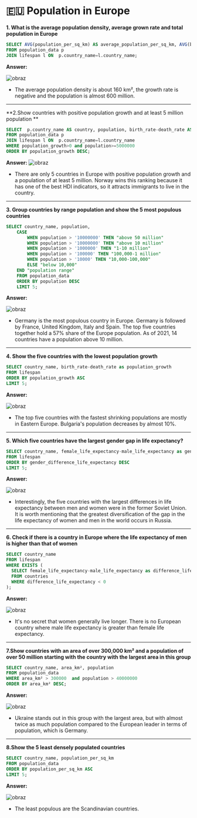 # 🇪🇺 Population in Europe

**1. What is the average population density, average grown rate and total population in Europe**

````sql
SELECT AVG(population_per_sq_km) AS average_population_per_sq_km, AVG(birth_rate-death_rate) as average_population_growth, SUM(population) AS population_of_europe
FROM population_data p
JOIN lifespan l ON  p.country_name=l.country_name;
````

**Answer:**

![obraz](https://user-images.githubusercontent.com/100040541/236873979-01557dba-77cb-48c2-9d2d-a0665d3c4eb3.png)

- The average population density is about 160 km², the growth rate is negative and the population is almost 600 million.

***

**2.Show countries with positive population growth and at least 5 million population **

````sql
SELECT  p.country_name AS country, population, birth_rate-death_rate AS population_growth
FROM population_data p
JOIN lifespan l ON  p.country_name=l.country_name
WHERE population_growth>0 and population>=5000000
ORDER BY population_growth DESC;
````

**Answer:**
![obraz](https://user-images.githubusercontent.com/100040541/236878242-0837c451-70ea-4409-bc31-331fa245b68d.png)


- There are only 5 countries in Europe with positive population growth and a population of at least 5 million. Norway wins this ranking because it has one of the best HDI indicators, so it attracts immigrants to live in the country.

***

**3. Group countries by  range population and show the 5 most populous countries**

````sql
SELECT country_name, population,
    CASE
        WHEN population > '10000000' THEN "above 50 million"
        WHEN population > '10000000' THEN "above 10 million"
        WHEN population > '1000000' THEN "1-10 million"
        WHEN population > '100000' THEN "100,000-1 million"
        WHEN population > '10000' THEN "10,000-100,000"
        ELSE "below 10,000"
    END "population range"
    FROM population_data
    ORDER BY population DESC
    LIMIT 5;
````

**Answer:**

![obraz](https://user-images.githubusercontent.com/100040541/235235949-21a80aac-4b78-482e-b266-0604f230624a.png)

- Germany is the most populous country in Europe. Germany is followed by France, United Kingdom, Italy and Spain. The top five countries together hold a 57% share of the Europe population. As of 2021, 14 countries have a population above 10 million.

***

**4. Show the five countries with the lowest population growth**

````sql
SELECT country_name, birth_rate-death_rate as population_growth
FROM lifespan
ORDER BY population_growth ASC
LIMIT 5;
````

**Answer:**

![obraz](https://user-images.githubusercontent.com/100040541/235245678-1a6bc289-5644-4f68-b4d4-1682542388e1.png)

- The top five countries with the fastest shrinking populations are mostly in Eastern Europe. Bulgaria's population decreases by almost 10%.

***

**5. Which five countries have the largest gender gap in life expectancy?**

````sql
SELECT country_name, female_life_expectancy-male_life_expectancy as gender_difference_life_expectancy
FROM lifespan
ORDER BY gender_difference_life_expectancy DESC
LIMIT 5;
````

**Answer:**

![obraz](https://user-images.githubusercontent.com/100040541/235245878-702129cb-f5ce-48d3-909b-20464189d2eb.png)

- Interestingly, the five countries with the largest differences in life expectancy between men and women were in the former Soviet Union. It is worth mentioning that the greatest diversification of the gap in the life expectancy of women and men in the world occurs in Russia.

***

**6. Check if there is a country in Europe where the life expectancy of men is higher than that of women**

````sql
SELECT country_name
FROM lifespan
WHERE EXISTS (
  SELECT female_life_expectancy-male_life_expectancy as difference_life_expectancy
  FROM countries
  WHERE difference_life_expectancy < 0
);
````

**Answer:**

![obraz](https://user-images.githubusercontent.com/100040541/236861055-bbbab9d0-ab67-48d2-915e-130c8188c4a6.png)

- It's no secret that women generally live longer. There is no European country where male life expectancy is greater than female life expectancy.

***

**7.Show countries with an area of over 300,000 km² and a population of over 50 million starting with the country with the largest area in this group**

````sql
SELECT country_name, area_km², population
FROM population_data
WHERE area_km² > 300000  and population > 40000000 
ORDER BY area_km² DESC;
````

**Answer:**

![obraz](https://user-images.githubusercontent.com/100040541/236867491-b5095880-4b4f-4087-ae18-d8e1aa713b24.png)

- Ukraine stands out in this group with the largest area, but with almost twice as much population compared to the European leader in terms of population, which is Germany.

***

**8.Show the 5 least densely populated countries**

````sql
SELECT country_name, population_per_sq_km
FROM population_data
ORDER BY population_per_sq_km ASC
LIMIT 5;
````

**Answer:**

![obraz](https://user-images.githubusercontent.com/100040541/236870967-92dbded2-fa96-4895-8f74-40a0d97db190.png)

- The least populous are the Scandinavian countries.



